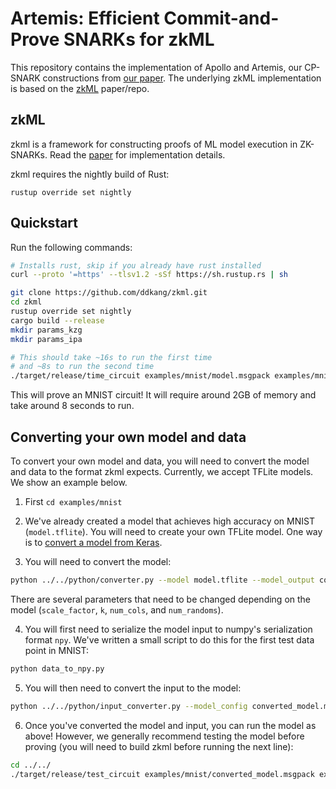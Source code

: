 # Artemis: Efficient Commit-and-Prove SNARKs for zkML

This repository contains the implementation of Apollo and Artemis, our CP-SNARK constructions from [our paper](https://arxiv.org/abs/2409.12055).
The underlying zkML implementation is based on the [zkML](https://github.com/uiuc-kang-lab/zkml) paper/repo.


## zkML
zkml is a framework for constructing proofs of ML model execution in ZK-SNARKs.
Read the [paper](https://arxiv.org/abs/2210.08674) for implementation details.

zkml requires the nightly build of Rust:

```
rustup override set nightly
```

## Quickstart

Run the following commands:

```sh
# Installs rust, skip if you already have rust installed
curl --proto '=https' --tlsv1.2 -sSf https://sh.rustup.rs | sh

git clone https://github.com/ddkang/zkml.git
cd zkml
rustup override set nightly
cargo build --release
mkdir params_kzg
mkdir params_ipa

# This should take ~16s to run the first time
# and ~8s to run the second time
./target/release/time_circuit examples/mnist/model.msgpack examples/mnist/inp.msgpack kzg
```

This will prove an MNIST circuit! It will require around 2GB of memory and take
around 8 seconds to run.



## Converting your own model and data

To convert your own model and data, you will need to convert the model and data to the format zkml
expects. Currently, we accept TFLite models. We show an example below.

1. First `cd examples/mnist`

2. We've already created a model that achieves high accuracy on MNIST (`model.tflite`). You will
   need to create your own TFLite model. One way is to [convert a model from Keras](https://stackoverflow.com/questions/53256877/how-to-convert-kerash5-file-to-a-tflite-file).

3. You will need to convert the model:
```bash
python ../../python/converter.py --model model.tflite --model_output converted_model.msgpack --config_output config.msgpack --scale_factor 512 --k 17 --num_cols 10 --num_randoms 1024
```

There are several parameters that need to be changed depending on the model (`scale_factor`, `k`,
`num_cols`, and `num_randoms`).

4. You will first need to serialize the model input to numpy's serialization format `npy`. We've
   written a small script to do this for the first test data point in MNIST:
```bash
python data_to_npy.py
```

5. You will then need to convert the input to the model:
```bash
python ../../python/input_converter.py --model_config converted_model.msgpack --inputs 7.npy --output example_inp.msgpack
```

6. Once you've converted the model and input, you can run the model as above! However, we generally
   recommend testing the model before proving (you will need to build zkml before running the next
   line):
```bash
cd ../../
./target/release/test_circuit examples/mnist/converted_model.msgpack examples/mnist/example_inp.msgpack
```

